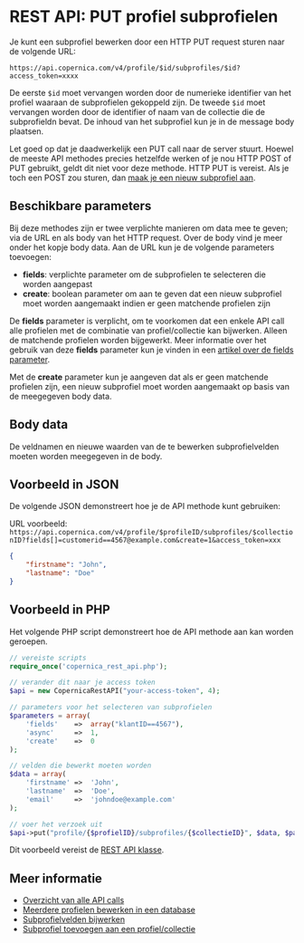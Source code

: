 # REST API: PUT profiel subprofielen

Je kunt een subprofiel bewerken door een HTTP PUT request sturen naar de volgende 
URL:

`https://api.copernica.com/v4/profile/$id/subprofiles/$id?access_token=xxxx`

De eerste `$id` moet vervangen worden door de numerieke identifier van het
profiel waaraan de subprofielen gekoppeld zijn. De tweede `$id` moet vervangen
worden door de identifier of naam van de collectie die de subprofieldn bevat.
De inhoud van het subprofiel kun je in de message body plaatsen.

Let goed op dat je daadwerkelijk een PUT call naar de server stuurt. Hoewel
de meeste API methodes precies hetzelfde werken of je nou HTTP POST of PUT
gebruikt, geldt dit niet voor deze methode. HTTP PUT is vereist. Als je toch
een POST zou sturen, dan [maak je een nieuw subprofiel aan](rest-post-profile-subprofiles).

## Beschikbare parameters

Bij deze methodes zijn er twee verplichte manieren om data mee te geven;
via de URL en als body van het HTTP request. Over de body vind je meer onder
het kopje body data. Aan de URL kun je de volgende parameters toevoegen:

* **fields**: verplichte parameter om de subprofielen te selecteren die worden aangepast
* **create**: boolean parameter om aan te geven dat een nieuw subprofiel moet worden aangemaakt indien er geen matchende profielen zijn

De **fields** parameter is verplicht, om te voorkomen dat een enkele API call
alle profielen met de combinatie van profiel/collectie kan bijwerken.
Alleen de matchende profielen worden bijgewerkt. Meer informatie over het
gebruik van deze **fields** parameter kun je vinden in een
[artikel over de fields parameter](rest-fields-parameter).

Met de **create** parameter kun je aangeven dat als er geen matchende profielen
zijn, een nieuw subprofiel moet worden aangemaakt op basis van de meegegeven
body data.

## Body data

De veldnamen en nieuwe waarden van de te bewerken subprofielvelden moeten
worden meegegeven in de body. 

## Voorbeeld in JSON
De volgende JSON demonstreert hoe je de API methode kunt gebruiken:

URL voorbeeld:  
`https://api.copernica.com/v4/profile/$profileID/subprofiles/$collectionID?fields[]=customerid==4567@example.com&create=1&access_token=xxx`

```json
{
    "firstname": "John",
    "lastname": "Doe"
}
```

## Voorbeeld in PHP

Het volgende PHP script demonstreert hoe de API methode aan kan worden geroepen.

```php
// vereiste scripts
require_once('copernica_rest_api.php');

// verander dit naar je access token
$api = new CopernicaRestAPI("your-access-token", 4);

// parameters voor het selecteren van subprofielen
$parameters = array(
    'fields'    =>  array("klantID==4567"),
    'async'     =>  1,
    'create'    =>  0
);

// velden die bewerkt moeten worden
$data = array(
    'firstname' =>  'John',
    'lastname'  =>  'Doe',
    'email'     =>  'johndoe@example.com'
);

// voer het verzoek uit
$api->put("profile/{$profielID}/subprofiles/{$collectieID}", $data, $parameters);
```

Dit voorbeeld vereist de [REST API klasse](rest-php).

## Meer informatie

* [Overzicht van alle API calls](rest-api)
* [Meerdere profielen bewerken in een database](rest-put-database-profiles)
* [Subprofielvelden bijwerken](rest-put-subprofile-fields)
* [Subprofiel toevoegen aan een profiel/collectie](rest-post-profile-subprofiles)
